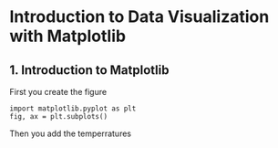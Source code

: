 # Introduction to Data Visualization with Matplotlib 

## 1. Introduction to Matplotlib
First you create the figure
```
import matplotlib.pyplot as plt 
fig, ax = plt.subplots()
```
Then you add the temperratures
